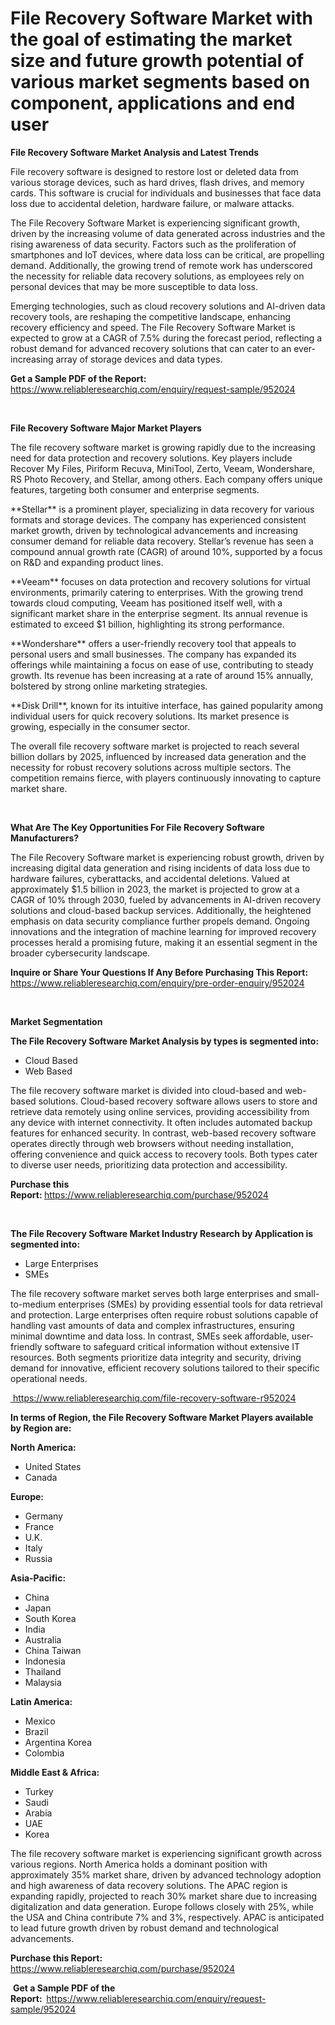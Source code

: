<p><h1>File Recovery Software Market with the goal of estimating the market size and future growth potential of various market segments based on component, applications and end user</h1></p><p><strong>File Recovery Software Market Analysis and Latest Trends</strong></p>
<p><p>File recovery software is designed to restore lost or deleted data from various storage devices, such as hard drives, flash drives, and memory cards. This software is crucial for individuals and businesses that face data loss due to accidental deletion, hardware failure, or malware attacks. </p><p>The File Recovery Software Market is experiencing significant growth, driven by the increasing volume of data generated across industries and the rising awareness of data security. Factors such as the proliferation of smartphones and IoT devices, where data loss can be critical, are propelling demand. Additionally, the growing trend of remote work has underscored the necessity for reliable data recovery solutions, as employees rely on personal devices that may be more susceptible to data loss.</p><p>Emerging technologies, such as cloud recovery solutions and AI-driven data recovery tools, are reshaping the competitive landscape, enhancing recovery efficiency and speed. The File Recovery Software Market is expected to grow at a CAGR of 7.5% during the forecast period, reflecting a robust demand for advanced recovery solutions that can cater to an ever-increasing array of storage devices and data types.</p></p>
<p><strong>Get a Sample PDF of the Report:&nbsp;</strong> <a href="https://www.reliableresearchiq.com/enquiry/request-sample/952024?utm_campaign=2770&utm_medium=2&utm_source=Github&utm_content=ia&utm_term=17042025&utm_id=file-recovery-software">https://www.reliableresearchiq.com/enquiry/request-sample/952024</a></p>
<p>&nbsp;</p>
<p><strong>File Recovery Software Major Market Players</strong></p>
<p><p>The file recovery software market is growing rapidly due to the increasing need for data protection and recovery solutions. Key players include Recover My Files, Piriform Recuva, MiniTool, Zerto, Veeam, Wondershare, RS Photo Recovery, and Stellar, among others. Each company offers unique features, targeting both consumer and enterprise segments.</p><p>**Stellar** is a prominent player, specializing in data recovery for various formats and storage devices. The company has experienced consistent market growth, driven by technological advancements and increasing consumer demand for reliable data recovery. Stellar’s revenue has seen a compound annual growth rate (CAGR) of around 10%, supported by a focus on R&D and expanding product lines.</p><p>**Veeam** focuses on data protection and recovery solutions for virtual environments, primarily catering to enterprises. With the growing trend towards cloud computing, Veeam has positioned itself well, with a significant market share in the enterprise segment. Its annual revenue is estimated to exceed $1 billion, highlighting its strong performance.</p><p>**Wondershare** offers a user-friendly recovery tool that appeals to personal users and small businesses. The company has expanded its offerings while maintaining a focus on ease of use, contributing to steady growth. Its revenue has been increasing at a rate of around 15% annually, bolstered by strong online marketing strategies.</p><p>**Disk Drill**, known for its intuitive interface, has gained popularity among individual users for quick recovery solutions. Its market presence is growing, especially in the consumer sector.</p><p>The overall file recovery software market is projected to reach several billion dollars by 2025, influenced by increased data generation and the necessity for robust recovery solutions across multiple sectors. The competition remains fierce, with players continuously innovating to capture market share.</p></p>
<p>&nbsp;</p>
<p><strong>What Are The Key Opportunities For File Recovery Software Manufacturers?</strong></p>
<p><p>The File Recovery Software market is experiencing robust growth, driven by increasing digital data generation and rising incidents of data loss due to hardware failures, cyberattacks, and accidental deletions. Valued at approximately $1.5 billion in 2023, the market is projected to grow at a CAGR of 10% through 2030, fueled by advancements in AI-driven recovery solutions and cloud-based backup services. Additionally, the heightened emphasis on data security compliance further propels demand. Ongoing innovations and the integration of machine learning for improved recovery processes herald a promising future, making it an essential segment in the broader cybersecurity landscape.</p></p>
<p><strong>Inquire or Share Your Questions If Any Before Purchasing This Report:</strong> <a href="https://www.reliableresearchiq.com/enquiry/pre-order-enquiry/952024?utm_campaign=2770&utm_medium=2&utm_source=Github&utm_content=ia&utm_term=17042025&utm_id=file-recovery-software">https://www.reliableresearchiq.com/enquiry/pre-order-enquiry/952024</a></p>
<p>&nbsp;</p>
<p><strong>Market Segmentation</strong></p>
<p><strong>The File Recovery Software Market Analysis by types is segmented into:</strong></p>
<p><ul><li>Cloud Based</li><li>Web Based</li></ul></p>
<p><p>The file recovery software market is divided into cloud-based and web-based solutions. Cloud-based recovery software allows users to store and retrieve data remotely using online services, providing accessibility from any device with internet connectivity. It often includes automated backup features for enhanced security. In contrast, web-based recovery software operates directly through web browsers without needing installation, offering convenience and quick access to recovery tools. Both types cater to diverse user needs, prioritizing data protection and accessibility.</p></p>
<p><strong>Purchase this Report:&nbsp;</strong><a href="https://www.reliableresearchiq.com/purchase/952024?utm_campaign=2770&utm_medium=2&utm_source=Github&utm_content=ia&utm_term=17042025&utm_id=file-recovery-software">https://www.reliableresearchiq.com/purchase/952024</a></p>
<p>&nbsp;</p>
<p><strong>The File Recovery Software Market Industry Research by Application is segmented into:</strong></p>
<p><ul><li>Large Enterprises</li><li>SMEs</li></ul></p>
<p><p>The file recovery software market serves both large enterprises and small-to-medium enterprises (SMEs) by providing essential tools for data retrieval and protection. Large enterprises often require robust solutions capable of handling vast amounts of data and complex infrastructures, ensuring minimal downtime and data loss. In contrast, SMEs seek affordable, user-friendly software to safeguard critical information without extensive IT resources. Both segments prioritize data integrity and security, driving demand for innovative, efficient recovery solutions tailored to their specific operational needs.</p></p>
<p><a href="https://www.reliableresearchiq.com/file-recovery-software-r952024?utm_campaign=2770&utm_medium=2&utm_source=Github&utm_content=ia&utm_term=17042025&utm_id=file-recovery-software">&nbsp;https://www.reliableresearchiq.com/file-recovery-software-r952024</a></p>
<p><strong>In terms of Region, the File Recovery Software Market Players available by Region are:</strong></p>
<p>
    <p> <strong> North America: </strong>
        <ul>
            <li>United States</li>
            <li>Canada</li>
        </ul>
        </p> 
    <p> <strong> Europe: </strong>
        <ul>
            <li>Germany</li>
            <li>France</li>
            <li>U.K.</li>
            <li>Italy</li>
            <li>Russia</li>
        </ul>
        </p> 
    <p> <strong> Asia-Pacific: </strong>
        <ul>
            <li>China</li>
            <li>Japan</li>
            <li>South Korea</li>
            <li>India</li>
            <li>Australia</li>
            <li>China Taiwan</li>
            <li>Indonesia</li>
            <li>Thailand</li>
            <li>Malaysia</li>
        </ul>
        </p> 
    <p> <strong> Latin America: </strong>
        <ul>
            <li>Mexico</li>
            <li>Brazil</li>
            <li>Argentina Korea</li>
            <li>Colombia</li>
        </ul>
        </p> 
    <p> <strong> Middle East & Africa: </strong>
        <ul>
            <li>Turkey</li>
            <li>Saudi</li>
            <li>Arabia</li>
            <li>UAE</li>
            <li>Korea</li>
        </ul>
    </p>
    </p>
<p><p>The file recovery software market is experiencing significant growth across various regions. North America holds a dominant position with approximately 35% market share, driven by advanced technology adoption and high awareness of data recovery solutions. The APAC region is expanding rapidly, projected to reach 30% market share due to increasing digitalization and data generation. Europe follows closely with 25%, while the USA and China contribute 7% and 3%, respectively. APAC is anticipated to lead future growth driven by robust demand and technological advancements.</p></p>
<p><strong>Purchase this Report: </strong><a href="https://www.reliableresearchiq.com/purchase/952024?utm_campaign=2770&utm_medium=2&utm_source=Github&utm_content=ia&utm_term=17042025&utm_id=file-recovery-software">https://www.reliableresearchiq.com/purchase/952024</a></p>
<p>&nbsp;<strong>Get a Sample PDF of the Report:&nbsp;&nbsp;</strong><a href="https://www.reliableresearchiq.com/enquiry/request-sample/952024?utm_campaign=2770&utm_medium=2&utm_source=Github&utm_content=ia&utm_term=17042025&utm_id=file-recovery-software">https://www.reliableresearchiq.com/enquiry/request-sample/952024</a></p>
<p><strong></strong></p>
<p><p></p><p></p><p></p></p>